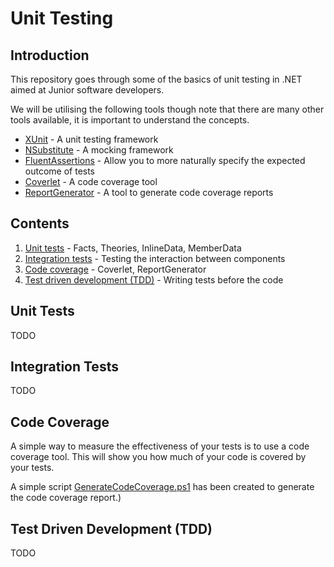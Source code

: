# Unit Testing

## Introduction

This repository goes through some of the basics of unit testing in .NET aimed at Junior software developers.

We will be utilising the following tools though note that there are many other tools available, it is important to understand the concepts.

- [XUnit](https://www.nuget.org/packages/xunit) - A unit testing framework
- [NSubstitute](https://www.nuget.org/packages/NSubstitute) - A mocking framework
- [FluentAssertions](https://www.nuget.org/packages/FluentAssertions) - Allow you to more naturally specify the expected outcome of tests
- [Coverlet](https://www.nuget.org/packages/coverlet.collector) - A code coverage tool
- [ReportGenerator](https://www.nuget.org/packages/dotnet-reportgenerator-globaltool) - A tool to generate code coverage reports

## Contents

1. [Unit tests](#unit-tests) - Facts, Theories, InlineData, MemberData
2. [Integration tests](#integration-tests) - Testing the interaction between components
3. [Code coverage](#code-coverage) - Coverlet, ReportGenerator
4. [Test driven development (TDD)](#test-driven-development-tdd) - Writing tests before the code

## Unit Tests

TODO

## Integration Tests

TODO

## Code Coverage

A simple way to measure the effectiveness of your tests is to use a code coverage tool. This will show you how much of your code is covered by your tests.

A simple script [GenerateCodeCoverage.ps1](GenerateCodeCoverage.ps1) has been created to generate the code coverage report.)

## Test Driven Development (TDD)

TODO
